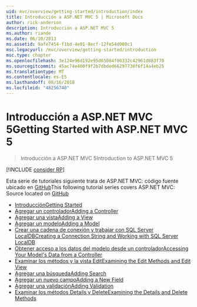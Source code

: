 ```yaml
---
uid: mvc/overview/getting-started/introduction/index
title: Introducción a ASP.NET MVC 5 | Microsoft Docs
author: rick-anderson
description: Introducción a ASP.NET MVC 5
ms.author: riande
ms.date: 06/10/2013
ms.assetid: 9afe7454-f1bd-4e81-8ecf-12fe54d080c1
msc.legacyurl: /mvc/overview/getting-started/introduction
msc.type: chapter
ms.openlocfilehash: 3e124e96d192e95d65084f00332c42961d883f70
ms.sourcegitcommit: 45ac74e400f9f2b7dbded66297730f6f14a4eb25
ms.translationtype: MT
ms.contentlocale: es-ES
ms.lasthandoff: 08/16/2018
ms.locfileid: "48256740"
---
```

<a name="getting-started-with-aspnet-mvc-5"></a><span data-ttu-id="05e2c-103">Introducción a ASP.NET MVC 5</span><span class="sxs-lookup"><span data-stu-id="05e2c-103">Getting Started with ASP.NET MVC 5</span></span>
====================
> <span data-ttu-id="05e2c-104">Introducción a ASP.NET MVC 5</span><span class="sxs-lookup"><span data-stu-id="05e2c-104">Introduction to ASP.NET MVC 5</span></span>

[!INCLUDE [consider RP](../../../../includes/razor.md)]

<span data-ttu-id="05e2c-105">Esta serie de tutoriales siguiente trata de ASP.NET MVC: código fuente ubicado en [GitHub](https://github.com/aspnet/Docs/tree/master/aspnet/mvc/overview/getting-started/introduction/sample/MvcMovie/MvcMovie)</span><span class="sxs-lookup"><span data-stu-id="05e2c-105">This following tutorial series covers ASP.NET MVC: Source located on [GitHub](https://github.com/aspnet/Docs/tree/master/aspnet/mvc/overview/getting-started/introduction/sample/MvcMovie/MvcMovie)</span></span>

- [<span data-ttu-id="05e2c-106">Introducción</span><span class="sxs-lookup"><span data-stu-id="05e2c-106">Getting Started</span></span>](getting-started.md)
- [<span data-ttu-id="05e2c-107">Agregar un controlador</span><span class="sxs-lookup"><span data-stu-id="05e2c-107">Adding a Controller</span></span>](adding-a-controller.md)
- [<span data-ttu-id="05e2c-108">Agregar una vista</span><span class="sxs-lookup"><span data-stu-id="05e2c-108">Adding a View</span></span>](adding-a-view.md)
- [<span data-ttu-id="05e2c-109">Agregar un modelo</span><span class="sxs-lookup"><span data-stu-id="05e2c-109">Adding a Model</span></span>](adding-a-model.md)
- [<span data-ttu-id="05e2c-110">Crear una cadena de conexión y trabajar con SQL Server LocalDB</span><span class="sxs-lookup"><span data-stu-id="05e2c-110">Creating a Connection String and Working with SQL Server LocalDB</span></span>](creating-a-connection-string.md)
- [<span data-ttu-id="05e2c-111">Obtener acceso a los datos del modelo desde un controlador</span><span class="sxs-lookup"><span data-stu-id="05e2c-111">Accessing Your Model's Data from a Controller</span></span>](accessing-your-models-data-from-a-controller.md)
- [<span data-ttu-id="05e2c-112">Examinar los métodos y la vista Edit</span><span class="sxs-lookup"><span data-stu-id="05e2c-112">Examining the Edit Methods and Edit View</span></span>](examining-the-edit-methods-and-edit-view.md)
- [<span data-ttu-id="05e2c-113">Agregar una búsqueda</span><span class="sxs-lookup"><span data-stu-id="05e2c-113">Adding Search</span></span>](adding-search.md)
- [<span data-ttu-id="05e2c-114">Agregar un nuevo campo</span><span class="sxs-lookup"><span data-stu-id="05e2c-114">Adding a New Field</span></span>](adding-a-new-field.md)
- [<span data-ttu-id="05e2c-115">Agregar una validación</span><span class="sxs-lookup"><span data-stu-id="05e2c-115">Adding Validation</span></span>](adding-validation.md)
- [<span data-ttu-id="05e2c-116">Examinar los métodos Details y Delete</span><span class="sxs-lookup"><span data-stu-id="05e2c-116">Examining the Details and Delete Methods</span></span>](examining-the-details-and-delete-methods.md)
